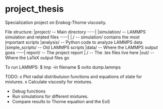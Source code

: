 # project_thesis

Specialization project on Enskog-Thorne viscosity.

File structure:
|project/                   -- Main directory 
----|
    |simulation/            -- LAMMPS simulation and related files
    ----|
        |./                 -- simulation/ contains the most important scripts
        |analysis/          -- Python code to analyze LAMMPS data
        |simple_scripts/    -- Old LAMMPS scripts
        |data/              -- Where the LAMMPS output goes
----|
    report/                 -- The project report
        |./                 -- The .tex files live here
        |out/               -- Where the LaTeX output files go


To run LAMMPS:
$ lmp -in filename
$ ovito dump.lammps

TODO:
x Plot radial distributuion functions and equations of state for mixtures.
x Calculate viscosity for mixtures.
- Debug functions
- Run simulations for different mixtures.
- Compare results to Thorne equation and the EoS
